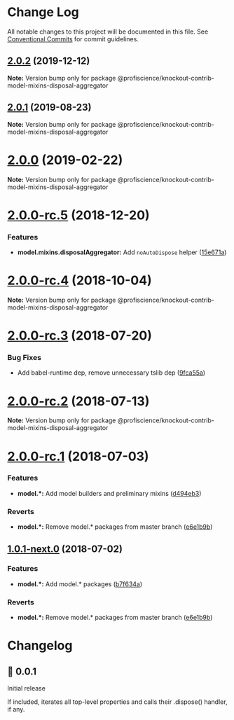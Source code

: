 # Change Log

All notable changes to this project will be documented in this file.
See [Conventional Commits](https://conventionalcommits.org) for commit guidelines.

## [2.0.2](https://github.com/Profiscience/knockout-contrib/compare/@profiscience/knockout-contrib-model-mixins-disposal-aggregator@2.0.1...@profiscience/knockout-contrib-model-mixins-disposal-aggregator@2.0.2) (2019-12-12)

**Note:** Version bump only for package @profiscience/knockout-contrib-model-mixins-disposal-aggregator





## [2.0.1](https://github.com/Profiscience/knockout-contrib/compare/@profiscience/knockout-contrib-model-mixins-disposal-aggregator@2.0.0...@profiscience/knockout-contrib-model-mixins-disposal-aggregator@2.0.1) (2019-08-23)

**Note:** Version bump only for package @profiscience/knockout-contrib-model-mixins-disposal-aggregator





# [2.0.0](https://github.com/Profiscience/knockout-contrib/compare/@profiscience/knockout-contrib-model-mixins-disposal-aggregator@2.0.0-rc.5...@profiscience/knockout-contrib-model-mixins-disposal-aggregator@2.0.0) (2019-02-22)

**Note:** Version bump only for package @profiscience/knockout-contrib-model-mixins-disposal-aggregator

# [2.0.0-rc.5](https://github.com/Profiscience/knockout-contrib/compare/@profiscience/knockout-contrib-model-mixins-disposal-aggregator@2.0.0-rc.4...@profiscience/knockout-contrib-model-mixins-disposal-aggregator@2.0.0-rc.5) (2018-12-20)

### Features

- **model.mixins.disposalAggregator:** Add `noAutoDispose` helper ([15e671a](https://github.com/Profiscience/knockout-contrib/commit/15e671a))

<a name="2.0.0-rc.4"></a>

# [2.0.0-rc.4](https://github.com/Profiscience/knockout-contrib/compare/@profiscience/knockout-contrib-model-mixins-disposal-aggregator@2.0.0-rc.3...@profiscience/knockout-contrib-model-mixins-disposal-aggregator@2.0.0-rc.4) (2018-10-04)

**Note:** Version bump only for package @profiscience/knockout-contrib-model-mixins-disposal-aggregator

<a name="2.0.0-rc.3"></a>

# [2.0.0-rc.3](https://github.com/Profiscience/knockout-contrib/compare/@profiscience/knockout-contrib-model-mixins-disposal-aggregator@2.0.0-rc.2...@profiscience/knockout-contrib-model-mixins-disposal-aggregator@2.0.0-rc.3) (2018-07-20)

### Bug Fixes

- Add babel-runtime dep, remove unnecessary tslib dep ([9fca55a](https://github.com/Profiscience/knockout-contrib/commit/9fca55a))

<a name="2.0.0-rc.2"></a>

# [2.0.0-rc.2](https://github.com/Profiscience/knockout-contrib/compare/@profiscience/knockout-contrib-model-mixins-disposal-aggregator@2.0.0-rc.1...@profiscience/knockout-contrib-model-mixins-disposal-aggregator@2.0.0-rc.2) (2018-07-13)

**Note:** Version bump only for package @profiscience/knockout-contrib-model-mixins-disposal-aggregator

<a name="2.0.0-rc.1"></a>

# [2.0.0-rc.1](https://github.com/Profiscience/knockout-contrib/compare/@profiscience/knockout-contrib-model-mixins-disposal-aggregator@0.0.4...@profiscience/knockout-contrib-model-mixins-disposal-aggregator@2.0.0-rc.1) (2018-07-03)

### Features

- **model.\*:** Add model builders and preliminary mixins ([d494eb3](https://github.com/Profiscience/knockout-contrib/commit/d494eb3))

### Reverts

- **model.\*:** Remove model.\* packages from master branch ([e6e1b9b](https://github.com/Profiscience/knockout-contrib/commit/e6e1b9b))

<a name="1.0.1-next.0"></a>

## [1.0.1-next.0](https://github.com/Profiscience/knockout-contrib/compare/@profiscience/knockout-contrib-model-mixins-disposal-aggregator@0.0.4...@profiscience/knockout-contrib-model-mixins-disposal-aggregator@1.0.1-next.0) (2018-07-02)

### Features

- **model.\*:** Add model.\* packages ([b7f634a](https://github.com/Profiscience/knockout-contrib/commit/b7f634a))

### Reverts

- **model.\*:** Remove model.\* packages from master branch ([e6e1b9b](https://github.com/Profiscience/knockout-contrib/commit/e6e1b9b))

# Changelog

## :tada: 0.0.1

Initial release

If included, iterates all top-level properties and calls their .dispose() handler, if any.
